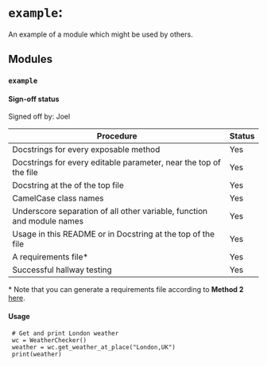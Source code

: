# `example`:
An example of a module which might be used by others.

## Modules
### `example`
#### Sign-off status
Signed off by: Joel

|  Procedure | Status |
| --- | --- | 
| Docstrings for every exposable method | Yes  | 
| Docstrings for every editable parameter, near the top of the file | Yes
| Docstring at the of the top file | Yes |
| CamelCase class names | Yes |
| Underscore separation of all other variable, function and module names | Yes |
| Usage in this README or in Docstring at the top of the file  | Yes |
| A requirements file* | Yes |
| Successful hallway testing | Yes |

\* Note that you can generate a requirements file according to **Method 2** [here](http://www.idiotinside.com/2015/05/10/python-auto-generate-requirements-txt/).
#### Usage

     # Get and print London weather
     wc = WeatherChecker()
     weather = wc.get_weather_at_place("London,UK")
     print(weather)

